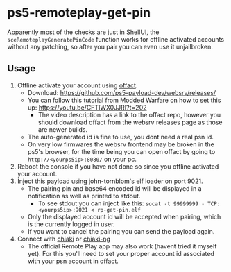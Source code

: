 # ps5-remoteplay-get-pin

Apparently most of the checks are just in ShellUI, the `sceRemoteplayGeneratePinCode` function works for offline activated accounts without any patching, so after you pair you can even use it unjailbroken.

## Usage
1. Offline activate your account using [offact](https://github.com/ps5-payload-dev/offact).
    - Download: https://github.com/ps5-payload-dev/websrv/releases/
    - You can follow this tutorial from Modded Warfare on how to set this up: https://youtu.be/CFTIWX0JJRI?t=202
        - The video description has a link to the offact repo, however you should download offact from the websrv releases page as those are newer builds.
    - The auto-generated id is fine to use, you dont need a real psn id.
    - On very low firmwares the websrv frontend may be broken in the ps5's browser, for the time being you can open offact by going to `http://<yourps5ip>:8080/` on your pc.
1. Reboot the console if you have not done so since you offline activated your account.
1. Inject this payload using john-tornblom's elf loader on port 9021.
    - The pairing pin and base64 encoded id will be displayed in a notification as well as printed to stdout.
        - To see stdout you can inject like this: `socat -t 99999999 - TCP:<yourps5ip>:9021 < rp-get-pin.elf`
    - Only the displayed account id will be accepted when pairing, which is the currently logged in user.
    - If you want to cancel the pairing you can send the payload again.
1. Connect with [chiaki](https://sr.ht/~thestr4ng3r/chiaki/) or [chiaki-ng](https://streetpea.github.io/chiaki-ng/)
    - The official Remote Play app may also work (havent tried it myself yet). For this you'll need to set your proper account id associated with your psn account in offact.
